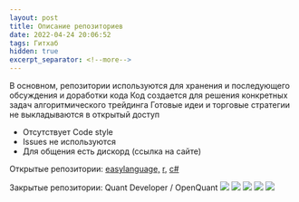 ```yaml
---
layout: post
title: Описание репозиториев
date: 2022-04-24 20:06:52
tags: Гитхаб
hidden: true
excerpt_separator: <!--more-->
---
```

В основном, репозитории используются для хранения и последующего обсуждения и доработки кода
Код создается для решения конкретных задач алгоритмического трейдинга
Готовые идеи и торговые стратегии не выкладываются в открытый доступ

<!--more-->


* Отсутствует Code style
* Issues не используются
* Для общения есть дискорд (ссылка на сайте)

Открытые репозитории: 
<a href="https://github.com/Ragve-hub/EasyLanguage-code" target="">easylanguage,</a> 
<a href="https://github.com/Ragve-hub/R-code " target="">r,</a> 
<a href="https://github.com/Ragve-hub/CSharpe-code " target="">c#</a> 

Закрытые репозитории:
Quant Developer / OpenQuant
 ![](https://github-profile-summary-cards.vercel.app/api/cards/profile-details?username=ragve-hub&theme=default)
 ![](https://github-profile-summary-cards.vercel.app/api/cards/stats?username=ragve-hub&theme=default)
 ![](https://github-profile-summary-cards.vercel.app/api/cards/productive-time?username=ragve-hub&theme=default)
 ![](https://github-profile-summary-cards.vercel.app/api/cards/repos-per-language?username=ragve-hub&theme=default)
 ![](https://github-profile-summary-cards.vercel.app/api/cards/most-commit-language?username=ragve-hub&theme=default)
